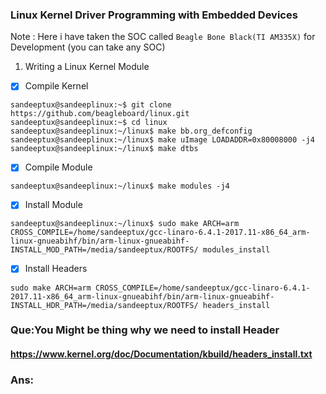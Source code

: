 ### Linux Kernel Driver Programming with Embedded Devices

Note : Here i have taken the SOC called  `Beagle Bone Black(TI AM335X)` for Development (you can take any SOC)

1. Writing a Linux Kernel Module

- [x] Compile Kernel
```
sandeeptux@sandeeplinux:~$ git clone https://github.com/beagleboard/linux.git
sandeeptux@sandeeplinux:~$ cd linux
sandeeptux@sandeeplinux:~/linux$ make bb.org_defconfig   
sandeeptux@sandeeplinux:~/linux$ make uImage LOADADDR=0x80008000 -j4
sandeeptux@sandeeplinux:~/linux$ make dtbs
```
- [x] Compile Module

`sandeeptux@sandeeplinux:~/linux$ make modules -j4 `

- [x] Install Module

`sandeeptux@sandeeplinux:~/linux$ sudo make ARCH=arm CROSS_COMPILE=/home/sandeeptux/gcc-linaro-6.4.1-2017.11-x86_64_arm-linux-gnueabihf/bin/arm-linux-gnueabihf- INSTALL_MOD_PATH=/media/sandeeptux/ROOTFS/ modules_install`

- [x] Install Headers 

`sudo make ARCH=arm CROSS_COMPILE=/home/sandeeptux/gcc-linaro-6.4.1-2017.11-x86_64_arm-linux-gnueabihf/bin/arm-linux-gnueabihf- INSTALL_HDR_PATH=/media/sandeeptux/ROOTFS/ headers_install`


### Que:You Might be thing why we need to install Header

#### https://www.kernel.org/doc/Documentation/kbuild/headers_install.txt


### Ans:


